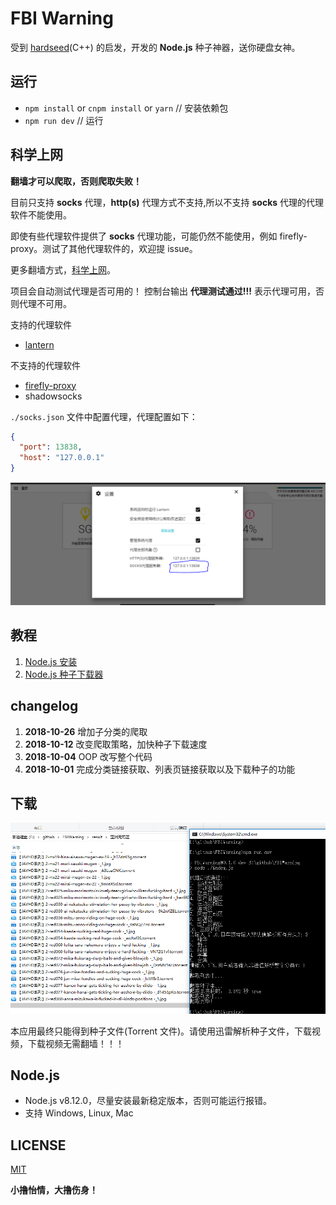 # FBI Warning

受到 [hardseed](https://github.com/yangyangwithgnu/hardseed)(C++) 的启发，开发的 **Node.js** 种子神器，送你硬盘女神。

## 运行

- `npm install` or `cnpm install` or `yarn` // 安装依赖包
- `npm run dev` // 运行

## 科学上网

**翻墙才可以爬取，否则爬取失败！**

目前只支持 **socks** 代理，**http(s)** 代理方式不支持,所以不支持 **socks** 代理的代理软件不能使用。

即使有些代理软件提供了 **socks** 代理功能，可能仍然不能使用，例如 firefly-proxy。测试了其他代理软件的，欢迎提 issue。

更多翻墙方式，[科学上网](https://github.com/search?o=desc&q=%E7%A7%91%E5%AD%A6%E4%B8%8A%E7%BD%91&s=stars&type=Repositories)。

项目会自动测试代理是否可用的！
控制台输出 **代理测试通过!!!** 表示代理可用，否则代理不可用。

支持的代理软件

- [lantern](https://github.com/getlantern/lantern)

不支持的代理软件

- [firefly-proxy](https://github.com/yinghuocho/firefly-proxy)
- shadowsocks

`./socks.json` 文件中配置代理，代理配置如下：

```json
{
  "port": 13838,
  "host": "127.0.0.1"
}
```

![lantern](./images/lantern.png)

## 教程

1. [Node.js 安装](https://www.cnblogs.com/stevexu/p/9734249.html)
2. [Node.js 种子下载器](https://www.cnblogs.com/stevexu/p/9755337.html)

## changelog

1. **2018-10-26** 增加子分类的爬取
2. **2018-10-12** 改变爬取策略，加快种子下载速度
3. **2018-10-04** OOP 改写整个代码
4. **2018-10-01** 完成分类链接获取、列表页链接获取以及下载种子的功能

## 下载

![child](./images/child.png)

本应用最终只能得到种子文件(Torrent 文件)。请使用迅雷解析种子文件，下载视频，下载视频无需翻墙！！！

## Node.js

- Node.js v8.12.0，尽量安装最新稳定版本，否则可能运行报错。
- 支持 Windows, Linux, Mac

## LICENSE

[MIT](./LICENSE)

**小撸怡情，大撸伤身！**
